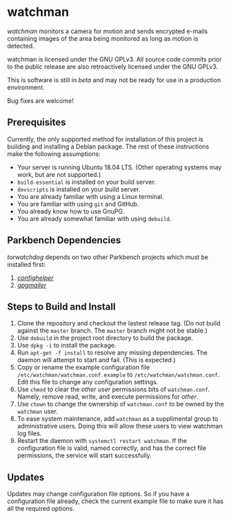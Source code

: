 # watchman

_watchman_ monitors a camera for motion and sends encrypted e-mails containing images of the
area being monitored as long as motion is detected.

watchman is licensed under the GNU GPLv3. All source code commits prior to the public release
are also retroactively licensed under the GNU GPLv3.

This is software is still in _beta_ and may not be ready for use in a production environment.

Bug fixes are welcome!

## Prerequisites

Currently, the only supported method for installation of this project is building and
installing a Debian package. The rest of these instructions make the following assumptions:

*   Your server is running Ubuntu 18.04 LTS. (Other operating systems may work, but are not
    supported.)
*   `build-essential` is installed on your build server.
*   `devscripts` is installed on your build server.
*   You are already familiar with using a Linux terminal.
*   You are familiar with using `git` and GitHub.
*   You already know how to use GnuPG.
*   You are already somewhat familiar with using `debuild`.

## Parkbench Dependencies

_torwatchdog_ depends on two other Parkbench projects which must be installed first:

1.  [_confighelper_](https://github.com/park-bench/confighelper)
2.  [_gpgmailer_](https://github.com/park-bench/gpgmailer)

## Steps to Build and Install

1.  Clone the repository and checkout the lastest release tag. (Do not build against the
    `master` branch. The `master` branch might not be stable.)
2.  Use `debuild` in the project root directory to build the package.
3.  Use `dpkg -i` to install the package.
4.  Run `apt-get -f install` to resolve any missing dependencies. The daemon will attempt to
    start and fail. (This is expected.)
5.  Copy or rename the example configuration file `/etc/watchman/watchman.conf.example` to
    `/etc/watchman/watchman.conf`. Edit this file to change any configuration settings.
6.  Use `chmod` to clear the _other user_ permissions bits of `watchman.conf`. Namely, remove
    read, write, and execute permissions for _other_.
7.  Use `chown` to change the ownership of `watchman.conf` to be owned by the `watchman`
    user.
8.  To ease system maintenance, add `watchman` as a supplimental group to administrative
    users. Doing this will allow these users to view watchman log files.
9.  Restart the daemon with `systemctl restart watchman`. If the configuration file is valid,
    named correctly, and has the correct file permissions, the service will start
    successfully.

## Updates

Updates may change configuration file options. So if you have a configuration file already,
check the current example file to make sure it has all the required options.
